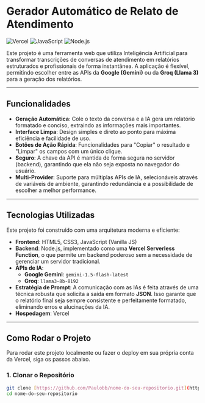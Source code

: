 # Gerador Automático de Relato de Atendimento

![Vercel](https://img.shields.io/badge/Hospedado%20na-Vercel-black?style=for-the-badge&logo=vercel)
![JavaScript](https://img.shields.io/badge/JavaScript-F7DF1E?style=for-the-badge&logo=javascript&logoColor=black)
![Node.js](https://img.shields.io/badge/Node.js-339933?style=for-the-badge&logo=nodedotjs&logoColor=white)

Este projeto é uma ferramenta web que utiliza Inteligência Artificial para transformar transcrições de conversas de atendimento em relatórios estruturados e profissionais de forma instantânea. A aplicação é flexível, permitindo escolher entre as APIs da **Google (Gemini)** ou da **Groq (Llama 3)** para a geração dos relatórios.

---

## Funcionalidades

-   **Geração Automática**: Cole o texto da conversa e a IA gera um relatório formatado e conciso, extraindo as informações mais importantes.
-   **Interface Limpa**: Design simples e direto ao ponto para máxima eficiência e facilidade de uso.
-   **Botões de Ação Rápida**: Funcionalidades para "Copiar" o resultado e "Limpar" os campos com um único clique.
-   **Seguro**: A chave da API é mantida de forma segura no servidor (backend), garantindo que ela não seja exposta no navegador do usuário.
-   **Multi-Provider**: Suporte para múltiplas APIs de IA, selecionáveis através de variáveis de ambiente, garantindo redundância e a possibilidade de escolher a melhor performance.

---

## Tecnologias Utilizadas

Este projeto foi construído com uma arquitetura moderna e eficiente:

-   **Frontend**: HTML5, CSS3, JavaScript (Vanilla JS)
-   **Backend**: Node.js, implementado como uma **Vercel Serverless Function**, o que permite um backend poderoso sem a necessidade de gerenciar um servidor tradicional.
-   **APIs de IA**:
    -   **Google Gemini**: `gemini-1.5-flash-latest`
    -   **Groq**: `llama3-8b-8192`
-   **Estratégia de Prompt**: A comunicação com as IAs é feita através de uma técnica robusta que solicita a saída em formato **JSON**. Isso garante que o relatório final seja sempre consistente e perfeitamente formatado, eliminando erros e alucinações da IA.
-   **Hospedagem**: Vercel

---

## Como Rodar o Projeto

Para rodar este projeto localmente ou fazer o deploy em sua própria conta da Vercel, siga os passos abaixo.

### 1. Clonar o Repositório
```bash
git clone [https://github.com/Paulobb/nome-do-seu-repositorio.git](https://github.com/Paulobb/nome-do-seu-repositorio.git)
cd nome-do-seu-repositorio
